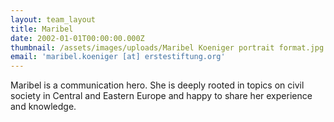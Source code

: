 ```yaml
---
layout: team_layout
title: Maribel
date: 2002-01-01T00:00:00.000Z
thumbnail: /assets/images/uploads/Maribel Koeniger portrait format.jpg
email: 'maribel.koeniger [at] erstestiftung.org'
---
```


Maribel is a communication hero. She is deeply rooted in topics on civil society in Central and Eastern Europe and happy to share her experience and knowledge.




